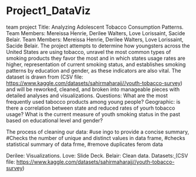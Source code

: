 # Project1_DataViz
team project Title: Analyzing Adolescent Tobacco Consumption Patterns. Team Members: Mereissa Henrie, Derilee Walters, Love Lorissaint, Sacide Belair. 
Team Members: Mereissa Henrie, Derilee Walters, Love Lorissaint, Sacide Belair. 
The project attempts to determine how youngsters across the United States are using tobacco, unravel the most common types of smoking products they favor the most and in which states usage rates are higher, representation of current smoking status, and establishes smoking patterns by education and gender, as these indicators are also vital.  The dataset is drawn from (CSV file: https://www.kaggle.com/datasets/sahirmaharajj//youth-tobacco-survey) and will be reworked, cleaned, and broken into manageable pieces with detailed analyses and visualizations.
Questions: What are the most frequently used tabocco products among young people?
Geographic: is there a correlation between state and reduced rates of yourh tobacco usage?
What is the current measure of youth smoking status in the past based on educational level and gender?

The process of cleaning our data: #use ingo to provide a concise summary, #Checks the number of unique and distinct values in data frame, #checks statistical
summary of data frme, #remove duplicates ferom data

Derilee: Visualizations. Love: Slide Deck. Belair: Clean data. Datasets:[ ](https://www.kaggle.com/datasets/sahirmaharajj/youth-tobacco-survey) (CSV file: https://www.kaggle.com/datasets/sahirmaharajj//youth-tobacco-survey)
